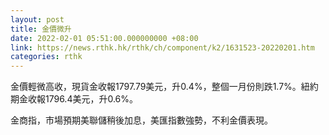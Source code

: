 ```yaml
---
layout: post
title: 金價微升
date: 2022-02-01 05:51:00.000000000 +08:00
link: https://news.rthk.hk/rthk/ch/component/k2/1631523-20220201.htm
categories: rthk
---
```


金價輕微高收，現貨金收報1797.79美元，升0.4%，整個一月份則跌1.7%。紐約期金收報1796.4美元，升0.6%。

金商指，市場預期美聯儲稍後加息，美匯指數強勢，不利金價表現。
